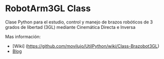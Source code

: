 # RobotArm3GL Class

Clase Python para el estudio, control y manejo de brazos robóticos de 3 grados de libertad (3GL) mediante Cinemática Directa e Inversa

Mas información: 

- [Wiki] (https://github.com/movilujo/UtilPython/wiki/Class-Brazobot3GL)
- [Blog](https://robotstyles.blogspot.com.es)

